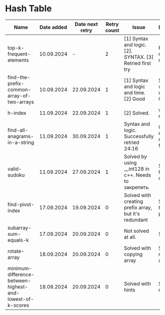 # Hash Table

| Name                                                      | Date added | Date next retry | Retry count | Issue                                                    | Description                                  |
|-----------------------------------------------------------|------------|-----------------|-------------|----------------------------------------------------------|----------------------------------------------|
| top-k-frequent-elements                                   | 10.09.2024 | -               | 2           | [1] Syntax and logic. [2]. SYNTAX. [3] Retried first try | Finally retried with no issues               |
| find-the-prefix-common-array-of-two-arrays                | 10.09.2024 | 22.09.2024      | 1           | [1] Syntax and logic and time. [2] Good                  | Solved without set using array. Good, 1 try. |
| h-index                                                   | 11.09.2024 | 22.09.2024      | 1           | [2] Solved.                                              | waits 2nd retry. Good.                       |
| find-all-anagrams-in-a-string                             | 11.09.2024 | 30.09.2024      | 1           | Syntax and logic. Successfully retried 24:16             | One more retry to make it faster             |
| valid-sudoku                                              | 11.09.2024 | 27.09.2024      | 1           | Solved by using __int128 in c++. Needs to закрепить      | Solve first try using c++                    |
| find-pivot-index                                          | 17.09.2024 | 19.09.2024      | 0           | Solved with creating prefix array, but it's redundant    | Solve first try without prefix array         |
| subarray-sum-equals-k                                     | 17.09.2024 | 20.09.2024      | 0           | Not solved at all.                                       | Solve.                                       |
| rotate-array                                              | 18.09.2024 | 20.09.2024      | 0           | Solved with copying array                                | Solve by not coping an array                 |
| minimum-difference-between-highest-and-lowest-of-k-scores | 18.09.2024 | 20.09.2024      | 0           | Solved with hints                                        | Solve with no hints                          |
